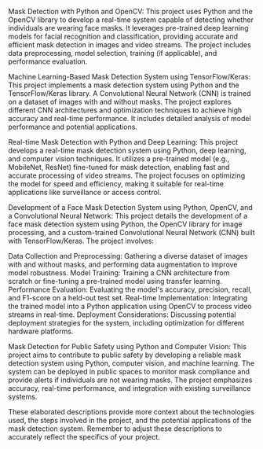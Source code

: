 Mask Detection with Python and OpenCV: This project uses Python and the OpenCV library to develop a real-time system capable of detecting whether individuals are wearing face masks.  It leverages pre-trained deep learning models for facial recognition and classification, providing accurate and efficient mask detection in images and video streams.  The project includes data preprocessing, model selection, training (if applicable), and performance evaluation.

Machine Learning-Based Mask Detection System using TensorFlow/Keras: This project implements a mask detection system using Python and the TensorFlow/Keras library.  A Convolutional Neural Network (CNN) is trained on a dataset of images with and without masks.  The project explores different CNN architectures and optimization techniques to achieve high accuracy and real-time performance.  It includes detailed analysis of model performance and potential applications.

Real-time Mask Detection with Python and Deep Learning: This project develops a real-time mask detection system using Python, deep learning, and computer vision techniques.  It utilizes a pre-trained model (e.g., MobileNet, ResNet) fine-tuned for mask detection, enabling fast and accurate processing of video streams.  The project focuses on optimizing the model for speed and efficiency, making it suitable for real-time applications like surveillance or access control.

Development of a Face Mask Detection System using Python, OpenCV, and a Convolutional Neural Network: This project details the development of a face mask detection system using Python, the OpenCV library for image processing, and a custom-trained Convolutional Neural Network (CNN) built with TensorFlow/Keras. The project involves:

Data Collection and Preprocessing: Gathering a diverse dataset of images with and without masks, and performing data augmentation to improve model robustness.
Model Training: Training a CNN architecture from scratch or fine-tuning a pre-trained model using transfer learning.
Performance Evaluation: Evaluating the model's accuracy, precision, recall, and F1-score on a held-out test set.
Real-time Implementation: Integrating the trained model into a Python application using OpenCV to process video streams in real-time.
Deployment Considerations: Discussing potential deployment strategies for the system, including optimization for different hardware platforms.

Mask Detection for Public Safety using Python and Computer Vision: This project aims to contribute to public safety by developing a reliable mask detection system using Python, computer vision, and machine learning. The system can be deployed in public spaces to monitor mask compliance and provide alerts if individuals are not wearing masks.  The project emphasizes accuracy, real-time performance, and integration with existing surveillance systems.

These elaborated descriptions provide more context about the technologies used, the steps involved in the project, and the potential applications of the mask detection system. Remember to adjust these descriptions to accurately reflect the specifics of your project.
